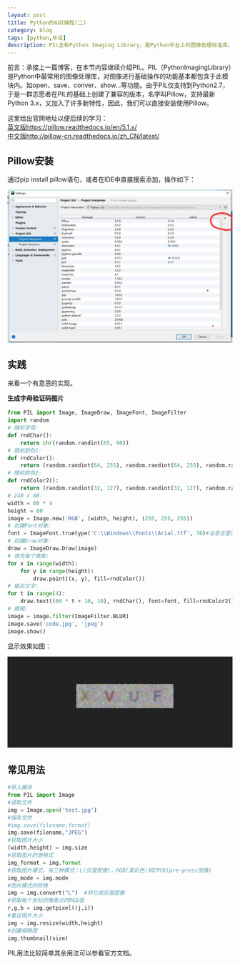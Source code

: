```yaml
---
layout: post
title: Python的GUI编程(二)
category: blog
tags: [python,毕设]
description: PIL全称Python Imaging Library，是Python平台上的图像处理标准库。
---
```


前言：承接上一篇博客，在本节内容继续介绍PIL。PIL（PythonImagingLibrary）是Python中最常用的图像处理库，对图像进行基础操作的功能基本都包含于此模块内。如open、save、conver、show…等功能。由于PIL仅支持到Python2.7，于是一群志愿者在PIL的基础上创建了兼容的版本，名字叫Pillow，支持最新Python 3.x，又加入了许多新特性，因此，我们可以直接安装使用Pillow。

这里给出官网地址以便后续的学习：  
[英文版https://pillow.readthedocs.io/en/5.1.x/](https://pillow.readthedocs.io/en/5.1.x/)  
[中文版http://pillow-cn.readthedocs.io/zh_CN/latest/](http://pillow-cn.readthedocs.io/zh_CN/latest/)

## Pillow安装

 通过pip install pillow语句，或者在IDE中直接搜索添加，操作如下：

 ![5-4](https://github.com/Yangtiancoder/Yangtiancoder.github.io/blob/master/assets/images/5-4.jpg?raw=true)

## 实践

 来看一个有意思的实现。

 **生成字母验证码图片**

 ```python
 from PIL import Image, ImageDraw, ImageFont, ImageFilter
 import random
 # 随机字母:
 def rndChar():
     return chr(random.randint(65, 90))
 # 随机颜色1:
 def rndColor():
     return (random.randint(64, 255), random.randint(64, 255), random.randint(64, 255))
 # 随机颜色2:
 def rndColor2():
     return (random.randint(32, 127), random.randint(32, 127), random.randint(32, 127))
 # 240 x 60:
 width = 60 * 4
 height = 60
 image = Image.new('RGB', (width, height), (255, 255, 255))
 # 创建Font对象:
 font = ImageFont.truetype('C:\\Windows\\Fonts\\Arial.ttf', 36)#注意这里定义为字体文件的绝对位置
 # 创建Draw对象:
 draw = ImageDraw.Draw(image)
 # 填充每个像素:
 for x in range(width):
     for y in range(height):
         draw.point((x, y), fill=rndColor())
 # 输出文字:
 for t in range(4):
     draw.text((60 * t + 10, 10), rndChar(), font=font, fill=rndColor2())
 # 模糊:
 image = image.filter(ImageFilter.BLUR)
 image.save('code.jpg', 'jpeg')
 image.show()
 ```

 显示效果如图：

 ![5-5](https://github.com/Yangtiancoder/Yangtiancoder.github.io/blob/master/assets/images/5-5.jpg?raw=true)

## 常见用法

```python
#导入模块
from PIL import Image
#读取文件
img = Image.open('test.jpg')
#保存文件
#img.save(filename,format)
img.save(filename,"JPEG")
#获取图片大小
(width,height) = img.size
#获取图片的源格式
img_format = img.format
#获取图片模式，有三种模式：L(灰度图像)，RGB(真彩色)和CMYK(pre-press图像)
img_mode = img.mode
#图片模式的转换
img = img.convert("L")  #转化成灰度图像
#获取每个坐标的像素点的RGB值
r,g,b = img.getpixel((j,i))
#重设图片大小
img = img.resize(width,height)
#创建缩略图
img.thumbnail(size)
```

PIL用法比较简单其余用法可以参看官方文档。
